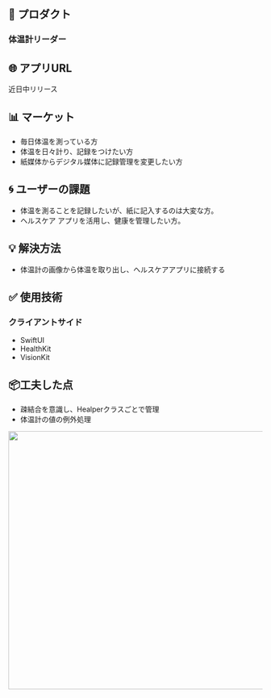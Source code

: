 ## **🎉 プロダクト**

### 体温計リーダー

## **🌐 アプリURL**

近日中リリース

## **📊 マーケット**

- 毎日体温を測っている方
- 体温を日々計り、記録をつけたい方
- 紙媒体からデジタル媒体に記録管理を変更したい方

## **🌀 ユーザーの課題**

- 体温を測ることを記録したいが、紙に記入するのは大変な方。
- ヘルスケア アプリを活用し、健康を管理したい方。

## **💡 解決方法**

- 体温計の画像から体温を取り出し、ヘルスケアアプリに接続する

## **✅ 使用技術**

### クライアントサイド

- SwiftUI
- HealthKit
- VisionKit

## **📦工夫した点**
- 疎結合を意識し、Healperクラスごとで管理
- 体温計の値の例外処理

<img src="https://user-images.githubusercontent.com/52638834/104083638-9f324f80-5283-11eb-952d-75adf51baefd.gif" width="512px"/>
